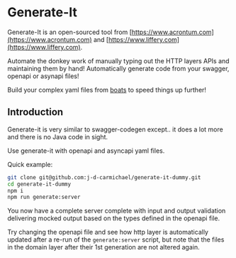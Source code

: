 # Generate-It

Generate-It is an open-sourced tool from [https://www.acrontum.com](https://www.acrontum.com) and [https://www.liffery.com](https://www.liffery.com).

Automate the donkey work of manually typing out the HTTP layers APIs and maintaining them by hand! Automatically generate code from your swagger, openapi or asynapi files!

Build your complex yaml files from [boats](https://www.npmjs.com/package/boats) to speed things up further!

## Introduction

Generate-it is very similar to swagger-codegen except.. it does a lot more and there is no Java code in sight.

Use generate-it with openapi and asyncapi yaml files.

Quick example:
```bash
git clone git@github.com:j-d-carmichael/generate-it-dummy.git
cd generate-it-dummy
npm i
npm run generate:server
```

You now have a complete server complete with input and output validation delivering mocked output based on the types defined in the openapi file.

Try changing the openapi file and see how http layer is automatically updated after a re-run of the `generate:server` script, but note that the files in the domain layer after their 1st generation are not altered again.
